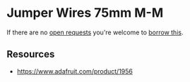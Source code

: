 # Jumper Wires 75mm M-M
If there are no [open requests](../../../../issues?q=is%3Aissue+is%3Aopen+%22Jumper+Wires+75mm+M-M%22+in%3Atitle) you're welcome to [borrow this](../../../../issues/new?title=Borrow+request+for+Jumper+Wires+75mm+M-M&body=1+piece+of+%5Bthis%5D%28..%2Fblob%2Fmain%2F.%2FParts%2FWires%2FJumper_Wires_75mm_M-M.md%29+for+~2+weeks.).

## Resources
- https://www.adafruit.com/product/1956
